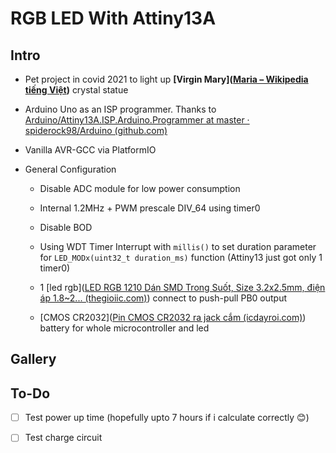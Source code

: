 # RGB LED With Attiny13A

## Intro

- Pet project in covid 2021 to light up **[Virgin Mary]([Maria – Wikipedia tiếng Việt](https://vi.wikipedia.org/wiki/Maria))** crystal statue

- Arduino Uno as an ISP programmer. Thanks to [Arduino/Attiny13A.ISP.Arduino.Programmer at master · spiderock98/Arduino (github.com)](https://github.com/spiderock98/Arduino/tree/master/Attiny13A.ISP.Arduino.Programmer)

- Vanilla AVR-GCC via PlatformIO

- General Configuration
  
  - Disable ADC module for low power consumption
  
  - Internal 1.2MHz + PWM prescale DIV_64 using timer0
  
  - Disable BOD
  
  - Using WDT Timer Interrupt with `millis()` to set duration parameter for `LED_MODx(uint32_t duration_ms)` function (Attiny13 just got only 1 timer0)
  
  - 1 [led rgb]([LED RGB 1210 Dán SMD Trong Suốt, Size 3.2x2.5mm, điện áp 1.8~2... (thegioiic.com)](https://www.thegioiic.com/products/led-rgb-1210-dan-smd-trong-suot)) connect to push-pull PB0 output
  
  - [CMOS CR2032]([Pin CMOS CR2032 ra jack cắm (icdayroi.com)](https://icdayroi.com/pin-cmos-cr2032-ra-jack-cam)) battery for whole microcontroller and led

## Gallery

## To-Do

- [ ] Test power up time (hopefully upto 7 hours if i calculate correctly 😊)

- [ ] Test charge circuit












